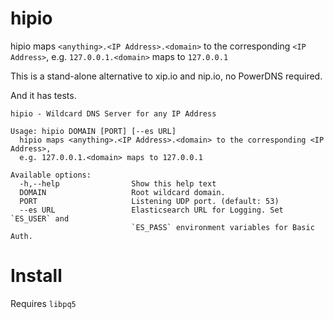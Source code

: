 # hipio

hipio maps `<anything>.<IP Address>.<domain>` to the corresponding `<IP Address>`, e.g. `127.0.0.1.<domain>` maps to `127.0.0.1` 

This is a stand-alone alternative to xip.io and nip.io, no PowerDNS required.

And it has tests.

```
hipio - Wildcard DNS Server for any IP Address

Usage: hipio DOMAIN [PORT] [--es URL]
  hipio maps <anything>.<IP Address>.<domain> to the corresponding <IP Address>,
  e.g. 127.0.0.1.<domain> maps to 127.0.0.1

Available options:
  -h,--help                Show this help text
  DOMAIN                   Root wildcard domain.
  PORT                     Listening UDP port. (default: 53)
  --es URL                 Elasticsearch URL for Logging. Set `ES_USER` and
                           `ES_PASS` environment variables for Basic Auth.
```

# Install

Requires `libpq5`
